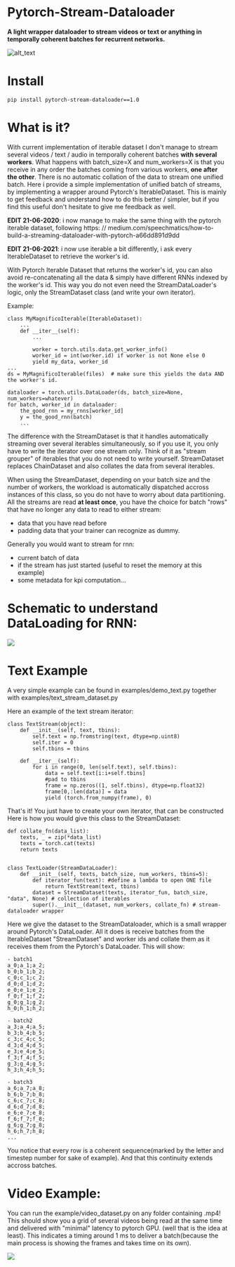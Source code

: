 # Pytorch-Stream-Dataloader

**A light wrapper dataloader to stream videos or text or anything in temporally coherent batches for recurrent networks.**

![alt_text](https://cdn.futura-sciences.com/buildsv6/images/wide1920/0/e/2/0e209aae81_128445_fs-theatre-optique.jpg)


# Install

```pip install pytorch-stream-dataloader==1.0```

# What is it?

With current implementation of iterable dataset I don't manage to stream several videos / text / audio in temporally coherent batches **with several workers**. What happens with batch_size=X and num_workers=X is that you receive in any order the batches coming from various workers, **one after the other**. There is no automatic collation of the data to stream one unified batch.
Here i provide a simple implementation of unified batch of streams, by implementing a wrapper around Pytorch's IterableDataset.
This is mainly to get feedback and understand how to do this better / simpler, but if you find this useful don't hesitate to give me feedback as well.

**EDIT 21-06-2020**: i now manage to make the same thing with the pytorch iterable dataset, following https: // medium.com/speechmatics/how-to-build-a-streaming-dataloader-with-pytorch-a66dd891d9dd

**EDIT 21-06-2021**: i now use iterable a bit differently, i ask every IterableDataset to retrieve the worker's id.

With Pytorch Iterable Dataset that returns the worker's id, you can also avoid re-concatenating all the data & simply have different RNNs indexed by the worker's id. This way you do not even need the StreamDataLoader's logic, only the StreamDataset class (and write your own iterator).

Example:

```
class MyMagnificoIterable(IterableDataset):
    ...
    def __iter__(self):
        ...

        worker = torch.utils.data.get_worker_info()
        worker_id = int(worker.id) if worker is not None else 0
        yield my_data, worker_id
...
ds = MyMagnificoIterable(files)  # make sure this yields the data AND the worker's id.

dataloader = torch.utils.DataLoader(ds, batch_size=None, num_workers=whatever)
for batch, worker_id in dataloader:
    the_good_rnn = my_rnns[worker_id]
    y = the_good_rnn(batch)
    ...
```
The difference with the StreamDataset is that it handles automatically streaming over several iterables simultaneously, so if you use it, you only have to write the iterator over one stream only. Think of it as "stream grouper" of iterables that you do not need to write yourself. StreamDataset replaces ChainDataset and also collates the data from several iterables. 

When using the StreamDataset, depending on your batch size and the number of workers, the workload is automatically dispatched accross instances of this class, so you do not have to worry about data partitioning. All the streams are read **at least once**, you have the choice for batch "rows" that have no longer any data to read to either stream: 
- data that you have read before
- padding data that your trainer can recognize as dummy.

Generally you would want to stream for rnn:
- current batch of data
- if the stream has just started (useful to reset the memory at this example)
- some metadata for kpi computation...

# Schematic to understand DataLoading for RNN:

![](data/dataloader_figure.jpg)

# Text Example

A very simple example can be found in examples/demo_text.py together with examples/text_stream_dataset.py

Here an example of the text stream iterator:
```
class TextStream(object):
    def __init__(self, text, tbins):
        self.text = np.fromstring(text, dtype=np.uint8)
        self.iter = 0
        self.tbins = tbins

    def __iter__(self):
        for i in range(0, len(self.text), self.tbins):
            data = self.text[i:i+self.tbins]
            #pad to tbins
            frame = np.zeros((1, self.tbins), dtype=np.float32)
            frame[0,:len(data)] = data
            yield (torch.from_numpy(frame), 0)
```
That's it! You just have to create your own iterator, that can be constructed
Here is how you would give this class to the StreamDataset:

```
def collate_fn(data_list):
    texts, _ = zip(*data_list)
    texts = torch.cat(texts)
    return texts


class TextLoader(StreamDataLoader):
    def __init__(self, texts, batch_size, num_workers, tbins=5):
        def iterator_fun(text): #define a lambda to open ONE file
            return TextStream(text, tbins)
        dataset = StreamDataset(texts, iterator_fun, batch_size, "data", None) # collection of iterables
        super().__init__(dataset, num_workers, collate_fn) # stream-dataloader wrapper
```

Here we give the dataset to the StreamDataloader, which is a small wrapper around Pytorch's DataLoader. All it does is receive batches from the IterableDataset "StreamDataset" and worker ids and collate them as it receives them from the Pytorch's DataLoader.
This will show:

```
- batch1
a_0;a_1;a_2;
b_0;b_1;b_2;
c_0;c_1;c_2;
d_0;d_1;d_2;
e_0;e_1;e_2;
f_0;f_1;f_2;
g_0;g_1;g_2;
h_0;h_1;h_2;

- batch2
a_3;a_4;a_5;
b_3;b_4;b_5;
c_3;c_4;c_5;
d_3;d_4;d_5;
e_3;e_4;e_5;
f_3;f_4;f_5;
g_3;g_4;g_5;
h_3;h_4;h_5;

- batch3
a_6;a_7;a_8;
b_6;b_7;b_8;
c_6;c_7;c_8;
d_6;d_7;d_8;
e_6;e_7;e_8;
f_6;f_7;f_8;
g_6;g_7;g_8;
h_6;h_7;h_8;
...

```
You notice that every row is a coherent sequence(marked by the letter and timestep number for sake of example).
And that this continuity extends accross batches.


# Video Example:

You can run the example/video_dataset.py on any folder containing .mp4!
This should show you a grid of several videos being read at the same time and delivered with "minimal" latency to pytorch GPU. (well that is the idea at least). This indicates a timing around 1 ms to deliver a batch(because the main process is showing the frames and takes time on its own).

![](data/example_video.gif)
